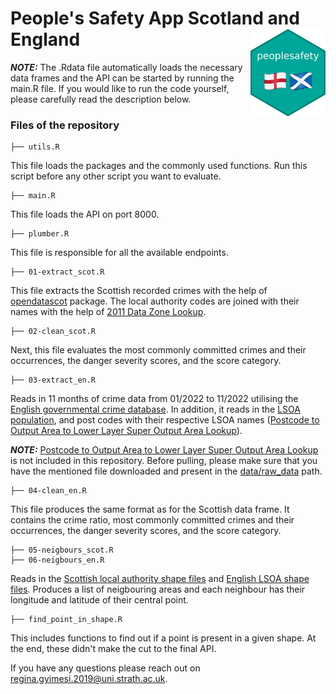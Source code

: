 # People's Safety App Scotland and England <img src="logo.png" align="right" width="120" height="140"/>

**_NOTE:_** The .Rdata file automatically loads the necessary data frames and the API can be started by running the main.R file. If you would like to run the code yourself, please carefully read the description below.

### Files of the repository

    ├── utils.R

This file loads the packages and the commonly used functions. Run this script before any other script you want to evaluate.

    ├── main.R

This file loads the API on port 8000.

    ├── plumber.R

This file is responsible for all the available endpoints. 

    ├── 01-extract_scot.R
    
This file extracts the Scottish recorded crimes with the help of [opendatascot](https://github.com/DataScienceScotland/opendatascot) package. The local authority codes are joined with their names with the help of [2011 Data Zone Lookup](https://statistics.gov.scot/data/data-zone-lookup).

    ├── 02-clean_scot.R
    
Next, this file evaluates the most commonly committed crimes and their occurrences, the danger severity scores, and the score category.

    ├── 03-extract_en.R
    
Reads in 11 months of crime data from 01/2022 to 11/2022 utilising the [English governmental crime database](https://data.police.uk/data/). In addition, it reads in the [LSOA population](https://www.ons.gov.uk/peoplepopulationandcommunity/populationandmigration/populationestimates/datasets/lowersuperoutputareamidyearpopulationestimates), and post codes with their respective LSOA names ([Postcode to Output Area to Lower Layer Super Output Area Lookup](https://geoportal.statistics.gov.uk/datasets/postcode-to-output-area-to-lower-layer-super-output-area-to-middle-layer-super-output-area-to-local-authority-district-may-2022-lookup-in-the-uk-1/about)).

**_NOTE:_** [Postcode to Output Area to Lower Layer Super Output Area Lookup](https://geoportal.statistics.gov.uk/datasets/postcode-to-output-area-to-lower-layer-super-output-area-to-middle-layer-super-output-area-to-local-authority-district-may-2022-lookup-in-the-uk-1/about) is not included in this repository. Before pulling, please make sure that you have the mentioned file downloaded and present in the [data/raw_data](data/raw_data) path.


    ├── 04-clean_en.R
    
This file produces the same format as for the Scottish data frame. It contains the crime ratio,  most commonly committed crimes and their occurrences, the danger severity scores, and the score category. 

    ├── 05-neigbours_scot.R
    ├── 06-neigbours_en.R
    
Reads in the [Scottish local authority shape files](https://www.data.gov.uk/dataset/8e3a4564-8081-42ec-8772-03ade11d4acf/local-authority-boundaries-scotland) and [English LSOA shape files](https://www.data.gov.uk/dataset/fa883558-22fb-4a1a-8529-cffdee47d500/lower-layer-super-output-area-lsoa-boundaries). Produces a list of neigbouring areas and each neighbour has their longitude and latitude of their central point.

    ├── find_point_in_shape.R

This includes functions to find out if a point is present in a given shape. At the end, these didn't make the cut to the final API.

If you have any questions please reach out on [regina.gyimesi.2019@uni.strath.ac.uk](mailto:regina.gyimesi.2019@uni.strath.ac.uk).